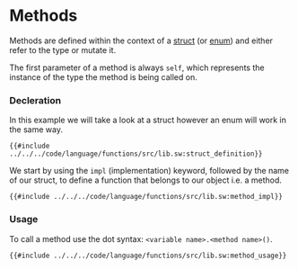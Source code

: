 # Methods

Methods are defined within the context of a [struct](../built-ins/structs.md) (or [enum](../built-ins/enums.md)) and either refer to the type or mutate it. 

The first parameter of a method is always `self`, which represents the instance of the type the method is being called on.

### Decleration

In this example we will take a look at a struct however an enum will work in the same way.

```sway
{{#include ../../../code/language/functions/src/lib.sw:struct_definition}}
```

We start by using the `impl` (implementation) keyword, followed by the name of our struct, to define a function that belongs to our object i.e. a method.

```sway
{{#include ../../../code/language/functions/src/lib.sw:method_impl}}
```

### Usage

To call a method use the dot syntax: `<variable name>.<method name>()`.

```sway
{{#include ../../../code/language/functions/src/lib.sw:method_usage}}
```
